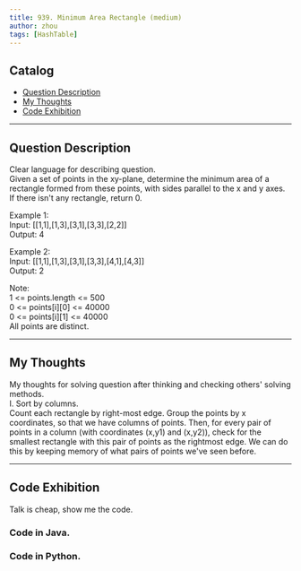 ```yaml
---
title: 939. Minimum Area Rectangle (medium)                  
author: zhou      
tags: [HashTable]          
---
```


       

## Catalog  
+ [Question Description](#partI)
+ [My Thoughts](#partII)
+ [Code Exhibition](#partIII)

----------------------------------

## Question Description
Clear language for describing question.    
Given a set of points in the xy-plane, determine the minimum area of a rectangle formed from these points, with sides parallel to the x and y axes.         
If there isn't any rectangle, return 0.      

Example 1:    
Input: [[1,1],[1,3],[3,1],[3,3],[2,2]]     
Output: 4    

Example 2:    
Input: [[1,1],[1,3],[3,1],[3,3],[4,1],[4,3]]    
Output: 2     

Note:     
1 <= points.length <= 500    
0 <= points[i][0] <= 40000   
0 <= points[i][1] <= 40000   
All points are distinct.     



----------------------------------

## My Thoughts
My thoughts for solving question after thinking and checking others' solving methods.        
I. Sort by columns.     
Count each rectangle by right-most edge. Group the points by x coordinates, so that we have columns of points. Then, for every pair of points in a column (with coordinates (x,y1) and (x,y2)), check for the smallest rectangle with this pair of points as the rightmost edge. We can do this by keeping memory of what pairs of points we've seen before.        







----------------------------------

## Code Exhibition
Talk is cheap, show me the code.    
### Code in Java.     



### Code in Python.   




